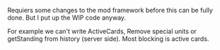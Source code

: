 Requiers some changes to the mod framework before this can be fully done. But I put up the WIP code anyway.

For example we can't write ActiveCards, Remove special units or getStanding from history (server side). Most blocking is active cards.
